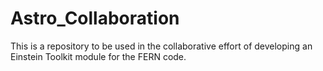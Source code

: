 # Astro_Collaboration
This is a repository to be used in the collaborative effort of developing an Einstein Toolkit module for the FERN code. 
